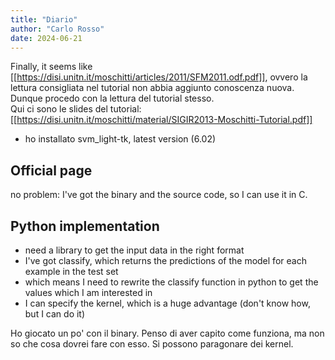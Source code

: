 ```yaml
---
title: "Diario"
author: "Carlo Rosso"
date: 2024-06-21
---
```


Finally, it seems like 
[[https://disi.unitn.it/moschitti/articles/2011/SFM2011.odf.pdf]], ovvero la
lettura consigliata nel tutorial non abbia aggiunto conoscenza nuova. Dunque
procedo con la lettura del tutorial stesso.  
Qui ci sono le slides del tutorial:
[[https://disi.unitn.it/moschitti/material/SIGIR2013-Moschitti-Tutorial.pdf]]

- ho installato svm_light-tk, latest version (6.02) 

## Official page

no problem: I've got the binary and the source code, so I can use it in C.

## Python implementation

- need a library to get the input data in the right format
- I've got classify, which returns the predictions of the model for each example
  in the test set
- which means I need to rewrite the classify function in python to get the
  values which I am interested in
- I can specify the kernel, which is a huge advantage (don't know how, but I can
  do it)

Ho giocato un po' con il binary. Penso di aver capito come funziona, ma non so
che cosa dovrei fare con esso. Si possono paragonare dei kernel.
